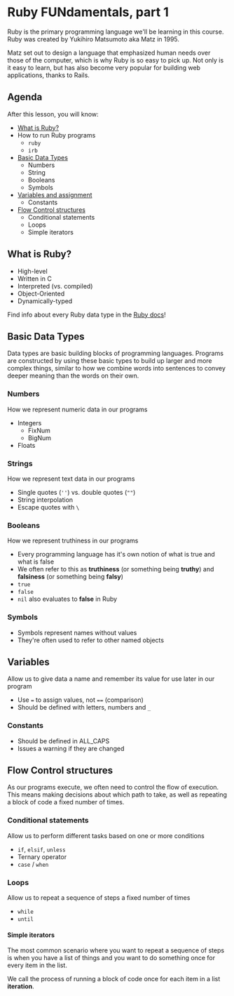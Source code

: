 # Ruby FUNdamentals, part 1

Ruby is the primary programming language we'll be learning in this course. Ruby was created by Yukihiro Matsumoto aka Matz in 1995.

Matz set out to design a language that emphasized human needs over those of the computer, which is why Ruby is so easy to pick up. Not only is it easy to learn, but has also become very popular for building web applications, thanks to Rails.

## Agenda
After this lesson, you will know:

  * [What is Ruby?](#what-is-ruby)
  * How to run Ruby programs
    * `ruby`
    * `irb`
  * [Basic Data Types](#basic-data-types)
    * Numbers
    * String
    * Booleans
    * Symbols
  * [Variables and assignment](#variables)
    * Constants
  * [Flow Control structures](#flow-control-structures)
    * Conditional statements
    * Loops
    * Simple iterators

## What is Ruby?
  * High-level
  * Written in C
  * Interpreted (vs. compiled)
  * Object-Oriented
  * Dynamically-typed

Find info about every Ruby data type in the [Ruby docs](http://ruby-doc.org/core-2.3.0/)!

## Basic Data Types
Data types are basic building blocks of programming languages. Programs are constructed by using these basic types to build up larger and more complex things, similar to how we combine words into sentences to convey deeper meaning than the words on their own.

### Numbers
How we represent numeric data in our programs

  * Integers
    * FixNum
    * BigNum
  * Floats

### Strings
How we represent text data in our programs

  * Single quotes (`''`) vs. double quotes (`""`)
  * String interpolation
  * Escape quotes with `\`

### Booleans
How we represent truthiness in our programs

  * Every programming language has it's own notion of what is true and what is false
  * We often refer to this as **truthiness** (or something being **truthy**) and **falsiness** (or something being **falsy**)
  * `true`
  * `false`
  * `nil` also evaluates to **false** in Ruby

### Symbols
  * Symbols represent names without values
  * They're often used to refer to other named objects

## Variables
Allow us to give data a name and remember its value for use later in our program

  * Use `=` to assign values, not `==` (comparison)
  * Should be defined with letters, numbers and `_`

### Constants
  * Should be defined in ALL_CAPS
  * Issues a warning if they are changed

## Flow Control structures
As our programs execute, we often need to control the flow of execution. This means making decisions about which path to take, as well as repeating a block of code a fixed number of times.

### Conditional statements
Allow us to perform different tasks based on one or more conditions

  * `if`, `elsif`, `unless`
  * Ternary operator
  * `case` / `when`

### Loops
Allow us to repeat a sequence of steps a fixed number of times

  * `while`
  * `until`

#### Simple iterators
The most common scenario where you want to repeat a sequence of steps is when you have a list of things and you want to do something once for every item in the list.

We call the process of running a block of code once for each item in a list **iteration**.
